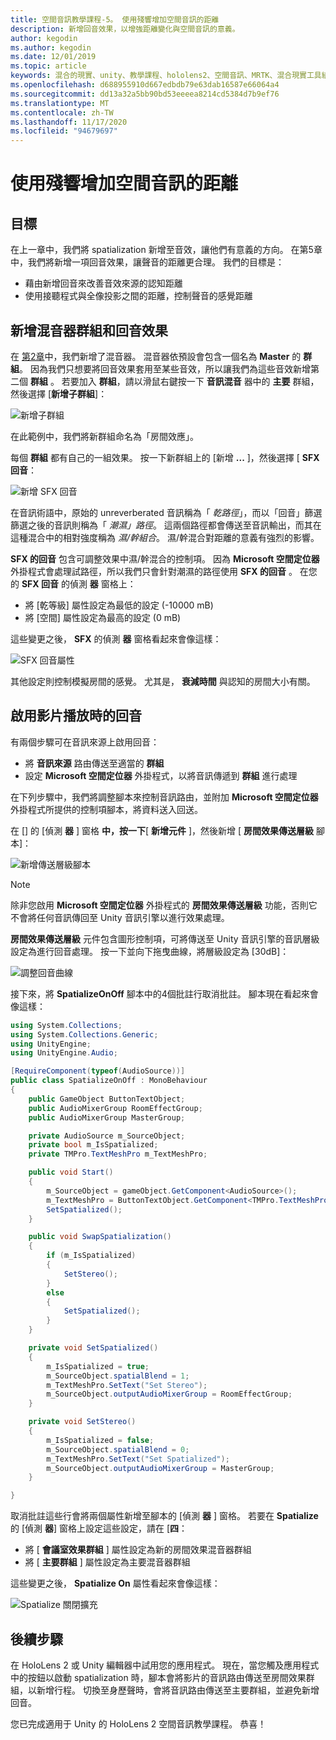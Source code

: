 ```yaml
---
title: 空間音訊教學課程-5。 使用殘響增加空間音訊的距離
description: 新增回音效果，以增強距離變化與空間音訊的意義。
author: kegodin
ms.author: kegodin
ms.date: 12/01/2019
ms.topic: article
keywords: 混合的現實、unity、教學課程、hololens2、空間音訊、MRTK、混合現實工具組、UWP、Windows 10、HRTF、前端相關的傳送功能、回音、Microsoft 空間定位器、音訊混音器、SFX 回音
ms.openlocfilehash: d688955910d667edbdb79e63dab16587e66064a4
ms.sourcegitcommit: dd13a32a5bb90bd53eeeea8214cd5384d7b9ef76
ms.translationtype: MT
ms.contentlocale: zh-TW
ms.lasthandoff: 11/17/2020
ms.locfileid: "94679697"
---
```

# <a name="using-reverb-to-add-distance-to-spatial-audio"></a>使用殘響增加空間音訊的距離

## <a name="objectives"></a>目標
在上一章中，我們將 spatialization 新增至音效，讓他們有意義的方向。 在第5章中，我們將新增一項回音效果，讓聲音的距離更合理。 我們的目標是：
* 藉由新增回音來改善音效來源的認知距離
* 使用接聽程式與全像投影之間的距離，控制聲音的感覺距離

## <a name="add-a-mixer-group-and-a-reverb-effect"></a>新增混音器群組和回音效果
在 [第2章](unity-spatial-audio-ch2.md)中，我們新增了混音器。 混音器依預設會包含一個名為 **Master** 的 **群組**。 因為我們只想要將回音效果套用至某些音效，所以讓我們為這些音效新增第二個 **群組** 。 若要加入 **群組**，請以滑鼠右鍵按一下 **音訊混音** 器中的 **主要** 群組，然後選擇 [**新增子群組**]：

![新增子群組](images/spatial-audio/add-child-group.png)

在此範例中，我們將新群組命名為「房間效應」。

每個 **群組** 都有自己的一組效果。 按一下新群組上的 [新增 **...** ]，然後選擇 [ **SFX 回音**：

![新增 SFX 回音](images/spatial-audio/add-sfx-reverb.png)

在音訊術語中，原始的 unreverberated 音訊稱為「 _乾路徑_」，而以「回音」篩選篩選之後的音訊則稱為「 _潮濕」路徑_。 這兩個路徑都會傳送至音訊輸出，而其在這種混合中的相對強度稱為 _濕/幹組合_。 濕/幹混合對距離的意義有強烈的影響。

**SFX 的回音** 包含可調整效果中濕/幹混合的控制項。 因為 **Microsoft 空間定位器** 外掛程式會處理試路徑，所以我們只會針對潮濕的路徑使用 **SFX 的回音** 。 在您的 **SFX 回音** 的偵測 **器** 窗格上：
* 將 [乾等級] 屬性設定為最低的設定 (-10000 mB) 
* 將 [空間] 屬性設定為最高的設定 (0 mB) 

這些變更之後， **SFX** 的偵測 **器** 窗格看起來會像這樣：

![SFX 回音屬性](images/spatial-audio/sfx-reverb-properties.png)

其他設定則控制模擬房間的感覺。 尤其是， **衰減時間** 與認知的房間大小有關。 

## <a name="enable-reverb-on-the-video-playback"></a>啟用影片播放時的回音
有兩個步驟可在音訊來源上啟用回音：
* 將 **音訊來源** 路由傳送至適當的 **群組**
* 設定 **Microsoft 空間定位器** 外掛程式，以將音訊傳遞到 **群組** 進行處理

在下列步驟中，我們將調整腳本來控制音訊路由，並附加 **Microsoft 空間定位器** 外掛程式所提供的控制項腳本，將資料送入回送。

在 [] 的 [偵測 **器** ] 窗格 **中，按一下**[ **新增元件** ]，然後新增 [ **房間效果傳送層級** 腳本]：

![新增傳送層級腳本](images/spatial-audio/add-send-level-script.png)

> [!NOTE]
> 除非您啟用 **Microsoft 空間定位器** 外掛程式的 **房間效果傳送層級** 功能，否則它不會將任何音訊傳回至 Unity 音訊引擎以進行效果處理。

**房間效果傳送層級** 元件包含圖形控制項，可將傳送至 Unity 音訊引擎的音訊層級設定為進行回音處理。 按一下並向下拖曳曲線，將層級設定為 [30dB]：

![調整回音曲線](images/spatial-audio/adjust-reverb-curve.png)

接下來，將 **SpatializeOnOff** 腳本中的4個批註行取消批註。 腳本現在看起來會像這樣：
```c#
using System.Collections;
using System.Collections.Generic;
using UnityEngine;
using UnityEngine.Audio;

[RequireComponent(typeof(AudioSource))]
public class SpatializeOnOff : MonoBehaviour
{
    public GameObject ButtonTextObject;
    public AudioMixerGroup RoomEffectGroup;
    public AudioMixerGroup MasterGroup;

    private AudioSource m_SourceObject;
    private bool m_IsSpatialized;
    private TMPro.TextMeshPro m_TextMeshPro;

    public void Start()
    {
        m_SourceObject = gameObject.GetComponent<AudioSource>();
        m_TextMeshPro = ButtonTextObject.GetComponent<TMPro.TextMeshPro>();
        SetSpatialized();
    }

    public void SwapSpatialization()
    {
        if (m_IsSpatialized)
        {
            SetStereo();
        }
        else
        {
            SetSpatialized();
        }
    }

    private void SetSpatialized()
    {
        m_IsSpatialized = true;
        m_SourceObject.spatialBlend = 1;
        m_TextMeshPro.SetText("Set Stereo");
        m_SourceObject.outputAudioMixerGroup = RoomEffectGroup;
    }

    private void SetStereo()
    {
        m_IsSpatialized = false;
        m_SourceObject.spatialBlend = 0;
        m_TextMeshPro.SetText("Set Spatialized");
        m_SourceObject.outputAudioMixerGroup = MasterGroup;
    }

}
```

取消批註這些行會將兩個屬性新增至腳本的 [偵測 **器** ] 窗格。 若要在 **Spatialize** 的 [偵測 **器**] 窗格上設定這些設定，請在 [**四**：
* 將 [ **會議室效果群組** ] 屬性設定為新的房間效果混音器群組
* 將 [ **主要群組** ] 屬性設定為主要混音器群組

這些變更之後， **Spatialize On** 屬性看起來會像這樣：

![Spatialize 關閉擴充](images/spatial-audio/spatialize-on-off-extended.png)

## <a name="next-steps"></a>後續步驟

在 HoloLens 2 或 Unity 編輯器中試用您的應用程式。 現在，當您觸及應用程式中的按鈕以啟動 spatialization 時，腳本會將影片的音訊路由傳送至房間效果群組，以新增行程。 切換至身歷聲時，會將音訊路由傳送至主要群組，並避免新增回音。

您已完成適用于 Unity 的 HoloLens 2 空間音訊教學課程。 恭喜！


